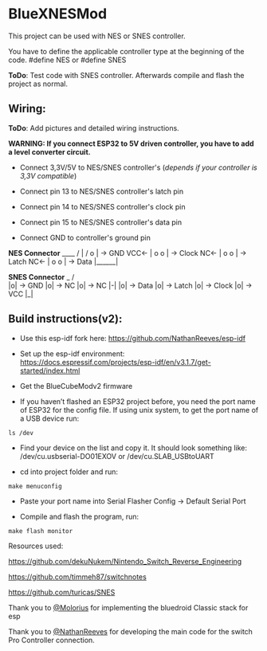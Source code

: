 # BlueXNESMod
This project can be used with NES or SNES controller.

You have to define the applicable controller type at the beginning of the code.
    #define NES
or
    #define SNES

**ToDo**: Test code with SNES controller.
Afterwards compile and flash the project as normal.

## Wiring:

**ToDo**: Add pictures and detailed wiring instructions.

**WARNING: If you connect ESP32 to 5V driven controller, you have to add a level converter circuit.**

- Connect 3,3V/5V to NES/SNES controller's (*depends if your controller is 3,3V compatible*)

- Connect pin 13 to NES/SNES controller's latch pin

- Connect pin 14 to NES/SNES controller's clock pin

- Connect pin 15 to NES/SNES controller's data pin

- Connect GND to controller's ground pin


**NES Connector**
             ____
            /    |
           /   o | -> GND
    VCC<- | o  o | -> Clock
    NC<-  | o  o | -> Latch
    NC<-  | o  o | -> Data
          |______|

**SNES Connector**
      _
     / \
     |o| -> GND
     |o| -> NC
     |o| -> NC
     |-|
     |o| -> Data
     |o| -> Latch
     |o| -> Clock
     |o| -> VCC
     |_|


## Build instructions(v2):

- Use this esp-idf fork here: https://github.com/NathanReeves/esp-idf

- Set up the esp-idf environment: https://docs.espressif.com/projects/esp-idf/en/v3.1.7/get-started/index.html

- Get the BlueCubeModv2 firmware

- If you haven’t flashed an ESP32 project before, you need the port name of ESP32 for the config file. If using unix system, to get the port name of a USB device run:

`ls /dev`

- Find your device on the list and copy it. It should look something like: /dev/cu.usbserial-DO01EXOV or /dev/cu.SLAB_USBtoUART

- cd into project folder and run:

`make menuconfig`

- Paste your port name into Serial Flasher Config -> Default Serial Port

- Compile and flash the program, run:

`make flash monitor`


Resources used:

https://github.com/dekuNukem/Nintendo_Switch_Reverse_Engineering

https://github.com/timmeh87/switchnotes

https://github.com/turicas/SNES


Thank you to [@Molorius]( https://github.com/Molorius ) for implementing the bluedroid Classic stack for esp

Thank you to [@NathanReeves]( https://github.com/NathanReeves ) for developing the main code for the switch Pro Controller connection.

